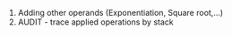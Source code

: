1) Adding other operands (Exponentiation, Square root,...)
2) AUDIT - trace applied operations by stack